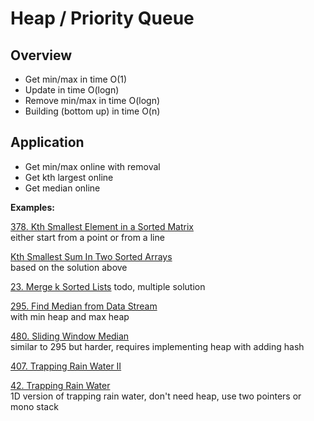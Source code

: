 # Heap / Priority Queue

## Overview 

* Get min/max in time O(1)
* Update in time O(logn)
* Remove min/max in time O(logn)
* Building (bottom up) in time O(n)

## Application

* Get min/max online with removal
* Get kth largest online
* Get median online

__Examples:__

[378. Kth Smallest Element in a Sorted Matrix](https://leetcode.com/problems/kth-smallest-element-in-a-sorted-matrix/)\
either start from a point or from a line

[Kth Smallest Sum In Two Sorted Arrays](https://www.lintcode.com/problem/kth-smallest-sum-in-two-sorted-arrays/description?_from=ladder&&fromId=106)\
based on the solution above

[23. Merge k Sorted Lists](https://leetcode.com/problems/merge-k-sorted-lists/)
todo, multiple solution

[295. Find Median from Data Stream](https://leetcode.com/problems/find-median-from-data-stream/)    \
with min heap and max heap

[480. Sliding Window Median](https://leetcode.com/problems/sliding-window-median/) \
similar to 295 but harder, requires implementing heap with adding hash

[407. Trapping Rain Water II](https://leetcode.com/problems/trapping-rain-water-ii/)

[42. Trapping Rain Water](https://leetcode.com/problems/trapping-rain-water/)\
1D version of trapping rain water, don't need heap, use two pointers or mono stack


